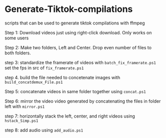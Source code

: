 # Generate-Tiktok-compilations
scripts that can be used to generate tiktok compilations with ffmpeg


Step 1: Download videos just using right-click download. Only works on some users

Step 2: Make two folders, Left and Center. Drop even number of files to both folders.

step 3: standardize the framerate of videos with `batch_fix_framerate.ps1` set the fps in src of  `fix_framerate.ps1 `

step 4. build the file needed to concetenate images with `build_concatdemux_File.ps1` 

Step 5: concatenate videos in same folder together using `concat.ps1`

Step 6: mirror the video video generated by concatenating the files in folder left with `mirror.ps1`

step 7: horizontally stack the left, center, and right videos using `hstack_Simp.ps1`

step 8: add audio using `add_audio.ps1`


